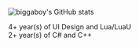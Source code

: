 ![biggaboy's GitHub stats](https://github-readme-stats.vercel.app/api?username=biggaboy212&show_icons=true&theme=dark)

4+ year(s) of UI Design and Lua/LuaU <br>
2+ year(s) of C# and C++ <br>
